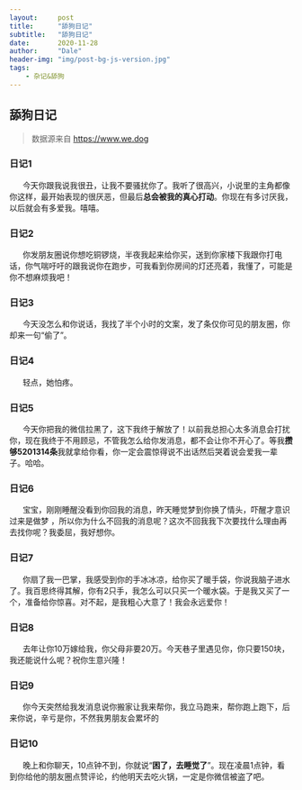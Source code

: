 ```yaml
---
layout:     post
title:      "舔狗日记"
subtitle:   "舔狗日记"
date:       2020-11-28
author:     "Dale"
header-img: "img/post-bg-js-version.jpg"
tags:
    - 杂记&舔狗 
---
```


## 舔狗日记
> 数据源来自 https://www.we.dog 

### 日记1
&#160;&#160; &#160; &#160;今天你跟我说我很丑，让我不要骚扰你了。我听了很高兴，小说里的主角都像你这样，最开始表现的很厌恶，但最后**总会被我的真心打动**。你现在有多讨厌我，以后就会有多爱我。嘻嘻。

### 日记2
&#160;&#160; &#160; &#160;你发朋友圈说你想吃铜锣烧，半夜我起来给你买，送到你家楼下我跟你打电话，你气喘吁吁的跟我说你在跑步，可我看到你房间的灯还亮着，我懂了，可能是你不想麻烦我吧！

### 日记3
&#160;&#160; &#160; &#160;今天没怎么和你说话，我找了半个小时的文案，发了条仅你可见的朋友圈，你却来一句“偷了”。

### 日记4
&#160;&#160; &#160; &#160;轻点，她怕疼。

### 日记5
&#160;&#160; &#160; &#160;今天你把我的微信拉黑了，这下我终于解放了！以前我总担心太多消息会打扰你，现在我终于不用顾忌，不管我怎么给你发消息，都不会让你不开心了。等我**攒够5201314条**我就拿给你看，你一定会震惊得说不出话然后哭着说会爱我一辈子。哈哈。

### 日记6
&#160;&#160; &#160; &#160;宝宝，刚刚睡醒没看到你回我的消息，昨天睡觉梦到你换了情头，吓醒才意识过来是做梦 ，所以你为什么不回我的消息呢？这次不回我我下次要找什么理由再去找你呢？我委屈，我好想你。

### 日记7
&#160;&#160; &#160; &#160;你扇了我一巴掌，我感受到你的手冰冰凉，给你买了暖手袋，你说我脑子进水了。我百思终得其解，你有2只手，我怎么可以只买一个暖水袋。于是我又买了一个，准备给你惊喜。对不起，是我粗心大意了！我会永远爱你！

### 日记8
&#160;&#160; &#160; &#160;去年让你10万嫁给我，你父母非要20万。今天巷子里遇见你，你只要150块，我还能说什么呢？祝你生意兴隆！

### 日记9
&#160;&#160; &#160; &#160;你今天突然给我发消息说你搬家让我来帮你，我立马跑来，帮你跑上跑下，后来你说，辛亏是你，不然我男朋友会累坏的

### 日记10
&#160;&#160; &#160; &#160;晚上和你聊天，10点钟不到，你就说“**困了，去睡觉了**”。现在凌晨1点钟，看到你给他的朋友圈点赞评论，约他明天去吃火锅，一定是你微信被盗了吧。
